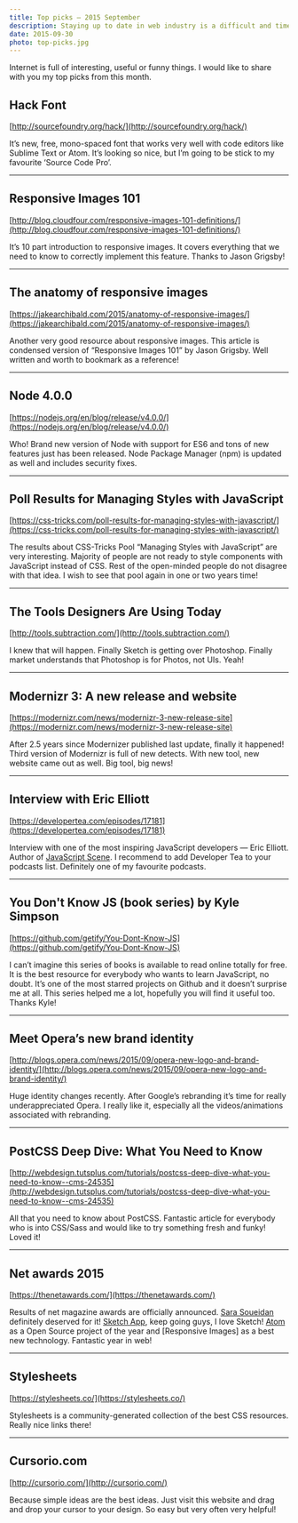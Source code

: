 ```yaml
---
title: Top picks — 2015 September
description: Staying up to date in web industry is a difficult and time consuming task. I would like to share with you my top finds from the past month.
date: 2015-09-30
photo: top-picks.jpg
---
```


Internet is full of interesting, useful or funny things. I would like to share with you my top picks from this month.

## Hack Font

[http://sourcefoundry.org/hack/](http://sourcefoundry.org/hack/)

It’s new, free, mono-spaced font that works very well with code editors like Sublime Text or Atom. It’s looking so nice, but I’m going to be stick to my favourite ‘Source Code Pro’.

- - -

## Responsive Images 101

[http://blog.cloudfour.com/responsive-images-101-definitions/](http://blog.cloudfour.com/responsive-images-101-definitions/)

It’s 10 part introduction to responsive images. It covers everything that we need to know to correctly implement this feature. Thanks to Jason Grigsby!

- - -

## The anatomy of responsive images

[https://jakearchibald.com/2015/anatomy-of-responsive-images/](https://jakearchibald.com/2015/anatomy-of-responsive-images/)

Another very good resource about responsive images. This article is condensed version of “Responsive Images 101” by Jason Grigsby. Well written and worth to bookmark as a reference!

- - -

## Node 4.0.0

[https://nodejs.org/en/blog/release/v4.0.0/](https://nodejs.org/en/blog/release/v4.0.0/)

Who! Brand new version of Node with support for ES6 and tons of new features just has been released. Node Package Manager (npm) is updated as well and includes security fixes.

- - -

## Poll Results for Managing Styles with JavaScript

[https://css-tricks.com/poll-results-for-managing-styles-with-javascript/](https://css-tricks.com/poll-results-for-managing-styles-with-javascript/)

The results about CSS-Tricks Pool “Managing Styles with JavaScript” are very interesting. Majority of people are not ready to style components with JavaScript instead of CSS. Rest of the open-minded people do not disagree with that idea. I wish to see that pool again in one or two years time!

- - -

## The Tools Designers Are Using Today

[http://tools.subtraction.com/](http://tools.subtraction.com/)

I knew that will happen. Finally Sketch is getting over Photoshop. Finally market understands that Photoshop is for Photos, not UIs. Yeah!

- - -

## Modernizr 3: A new release and website

[https://modernizr.com/news/modernizr-3-new-release-site](https://modernizr.com/news/modernizr-3-new-release-site)

After 2.5 years since Modernizer published last update, finally it happened! Third version of Modernizr is full of new detects. With new tool, new website came out as well. Big tool, big news!

- - -

## Interview with Eric Elliott

[https://developertea.com/episodes/17181](https://developertea.com/episodes/17181)

Interview with one of the most inspiring JavaScript developers — Eric Elliott. Author of [JavaScript Scene](https://medium.com/javascript-scene). I recommend to add Developer Tea to your podcasts list. Definitely one of my favourite podcasts.

- - -

## You Don't Know JS (book series) by Kyle Simpson

[https://github.com/getify/You-Dont-Know-JS](https://github.com/getify/You-Dont-Know-JS)

I can’t imagine this series of books is available to read online totally for free. It is the best resource for everybody who wants to learn JavaScript, no doubt. It’s one of the most starred projects on Github and it doesn’t surprise me at all. This series helped me a lot, hopefully you will find it useful too. Thanks Kyle!

- - -

## Meet Opera’s new brand identity

[http://blogs.opera.com/news/2015/09/opera-new-logo-and-brand-identity/](http://blogs.opera.com/news/2015/09/opera-new-logo-and-brand-identity/)

Huge identity changes recently. After Google’s rebranding it’s time for really underappreciated Opera. I really like it, especially all the videos/animations associated with rebranding.

- - -

## PostCSS Deep Dive: What You Need to Know

[http://webdesign.tutsplus.com/tutorials/postcss-deep-dive-what-you-need-to-know--cms-24535](http://webdesign.tutsplus.com/tutorials/postcss-deep-dive-what-you-need-to-know--cms-24535)

All that you need to know about PostCSS. Fantastic article for everybody who is into CSS/Sass and would like to try something fresh and funky! Loved it!

- - -

## Net awards 2015

[https://thenetawards.com/](https://thenetawards.com/)

Results of net magazine awards are officially announced. [Sara Soueidan](http://sarasoueidan.com/) definitely deserved for it! [Sketch App](http://bohemiancoding.com/sketch/), keep going guys, I love Sketch! [Atom](https://atom.io/) as a Open Source project of the year and [Responsive Images] as a best new technology. Fantastic year in web!

- - -

## Stylesheets

[https://stylesheets.co/](https://stylesheets.co/)

Stylesheets is a community-generated collection of the best CSS resources. Really nice links there!

- - -

## Cursorio.com

[http://cursorio.com/](http://cursorio.com/)

Because simple ideas are the best ideas. Just visit this website and drag and drop your cursor to your design. So easy but very often very helpful!
